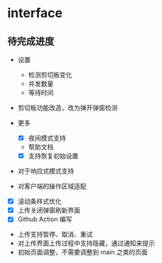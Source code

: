 # interface

## 待完成进度

- 设置

  - 检测剪切板变化
  - 并发数量
  - 等待时间

- 剪切板功能改造，改为弹开弹窗检测

- 更多

  - [x] 夜间模式支持
  - 帮助文档
  - [x] 支持恢复初始设置

- 对于响应式模式支持
- 对客户端的操作区域适配
- [x] 滚动条样式优化
- [x] 上传关闭弹窗刷新界面
- [x] Github Action 编写
- 上传支持暂停、取消、重试
- 对上传界面上传过程中支持隐藏，通过通知来提示
- 初始页面调整，不需要调整到 main 之类的页面
